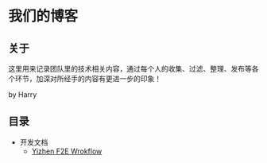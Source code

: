 # 我们的博客

## 关于
这里用来记录团队里的技术相关内容，通过每个人的收集、过滤、整理、发布等各个环节，加深对所经手的内容有更进一步的印象！

by Harry

## 目录
- 开发文档
  - [Yizhen F2E Wrokflow](https://github.com/hdwills/Yizhen-F2E/blob/master/yizhen_f2e_wrokflow.md)
